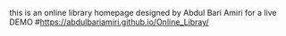 this is an online library homepage designed by Abdul Bari Amiri
for a live DEMO
#https://abdulbariamiri.github.io/Online_Libray/
